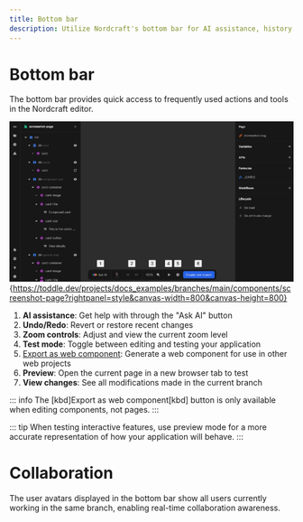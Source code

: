 ```yaml
---
title: Bottom bar
description: Utilize Nordcraft's bottom bar for AI assistance, history control, zoom functions, testing mode, preview and web component export.
---
```


# Bottom bar
The bottom bar provides quick access to frequently used actions and tools in the Nordcraft editor.

![Bottom bar|16/9](bottom-bar.webp){https://toddle.dev/projects/docs_examples/branches/main/components/screenshot-page?rightpanel=style&canvas-width=800&canvas-height=800}

1. **AI assistance**: Get help with through the "Ask AI" button
2. **Undo/Redo**: Revert or restore recent changes
3. **Zoom controls**: Adjust and view the current zoom level
4. **Test mode**: Toggle between editing and testing your application
5. [Export as web component](/components/export-a-component): Generate a web component for use in other web projects 
6. **Preview**: Open the current page in a new browser tab to test
7. **View changes**: See all modifications made in the current branch

::: info
The [kbd]Export as web component[kbd] button is only available when editing components, not pages.
:::

::: tip
When testing interactive features, use preview mode for a more accurate representation of how your application will behave.
:::

# Collaboration
The user avatars displayed in the bottom bar show all users currently working in the same branch, enabling real-time collaboration awareness.